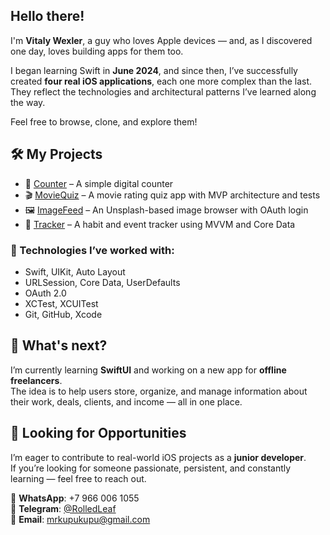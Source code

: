 ## Hello there!

I'm **Vitaly Wexler**, a guy who loves Apple devices — and, as I discovered one day, loves building apps for them too.

I began learning Swift in **June 2024**, and since then, I’ve successfully created **four real iOS applications**, each one more complex than the last. They reflect the technologies and architectural patterns I’ve learned along the way.

Feel free to browse, clone, and explore them!

## 🛠 My Projects

- 🔄 [Counter](https://github.com/RolledLeaf/Counter) – A simple digital counter
- 🎬 [MovieQuiz](https://github.com/RolledLeaf/MovieQuiz-iOS) – A movie rating quiz app with MVP architecture and tests
- 🖼 [ImageFeed](https://github.com/RolledLeaf/ImageFeed) – An Unsplash-based image browser with OAuth login
- 🧾 [Tracker](https://github.com/RolledLeaf/Tracker) – A habit and event tracker using MVVM and Core Data

### 🔧 Technologies I’ve worked with:
- Swift, UIKit, Auto Layout
- URLSession, Core Data, UserDefaults
- OAuth 2.0
- XCTest, XCUITest
- Git, GitHub, Xcode

## 🚀 What's next?

I’m currently learning **SwiftUI** and working on a new app for **offline freelancers**.  
The idea is to help users store, organize, and manage information about their work, deals, clients, and income — all in one place.

## 💼 Looking for Opportunities

I’m eager to contribute to real-world iOS projects as a **junior developer**.  
If you’re looking for someone passionate, persistent, and constantly learning — feel free to reach out.

📱 **WhatsApp**: +7 966 006 1055  
💬 **Telegram**: [@RolledLeaf](https://t.me/RolledLeaf)  
📧 **Email**: mrkupukupu@gmail.com
